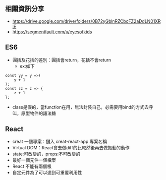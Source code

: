 ## 相關資訊分享
- https://drive.google.com/drive/folders/0B72yGblnRZCbcFZ2aDdLN01XRlE
- https://segmentfault.com/u/eyesofkids

## ES6
- 圓括及花括的差別：圓括會return，花括不會return
	- ex:如下
````
const yy = y =>(
	y + 1
);
const zz = z => {
	z + 1
};
````
- class是假的，當function在用，無法封裝自己，必需要用bind的方式去呼叫，原型物件的語法糖

## React
- creat 一個專案：鍵入 creat-react-app 專案名稱
- Virtual DOM：React會去做diff的比較然後再去做搬動的動作
- state:可改變的，props:不可改變的
- 最好一個元件一個檔案
- React 不能有兩個根
- 自定元件為了可以達到可重覆利用性


